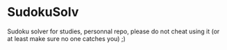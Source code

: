 # SudokuSolv
Sudoku solver for studies, personnal repo, please do not cheat using it (or at least make sure no one catches you) ;)
